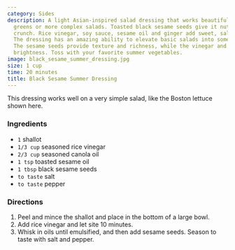 ```yaml
---
category: Sides
description: A light Asian-inspired salad dressing that works beautifully over simple
  greens or more complex salads. Toasted black sesame seeds give it nutty flavor and
  crunch. Rice vinegar, soy sauce, sesame oil and ginger add sweet, salty, nutty notes.
  The dressing has an amazing ability to elevate basic salads into something craveable.
  The sesame seeds provide texture and richness, while the vinegar and soy offer tangy
  brightness. Toss with your favorite summer vegetables.
image: black_sesame_summer_dressing.jpg
size: 1 cup
time: 20 minutes
title: Black Sesame Summer Dressing
---
```

This dressing works well on a very simple salad, like the Boston lettuce shown here.

### Ingredients

* `1` shallot
* `1/3 cup` seasoned rice vinegar
* `2/3 cup` seasoned canola oil
* `1 tsp` toasted sesame oil
* `1 tbsp` black sesame seeds
* `to taste` salt
* `to taste` pepper

### Directions

1. Peel and mince the shallot and place in the bottom of a large bowl.
2. Add rice vinegar and let site 10 minutes.
3. Whisk in oils until emulsified, and then add sesame seeds. Season to taste with salt and pepper.